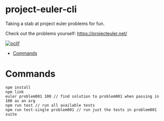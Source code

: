 project-euler-cli
=================

Taking a stab at project euler problems for fun.

Check out the problems yourself: https://projecteuler.net/

[![oclif](https://img.shields.io/badge/cli-oclif-brightgreen.svg)](https://oclif.io)

<!-- toc -->
* [Commands](#commands)
<!-- tocstop -->

# Commands
<!-- commands -->
```
npm install 
npm link
euler problem001 100 // find solution to problem001 when passing in 100 as an arg
npm run test // run all available tests
npm run test-single problem001 // run just the tests in problem001 suite
```
